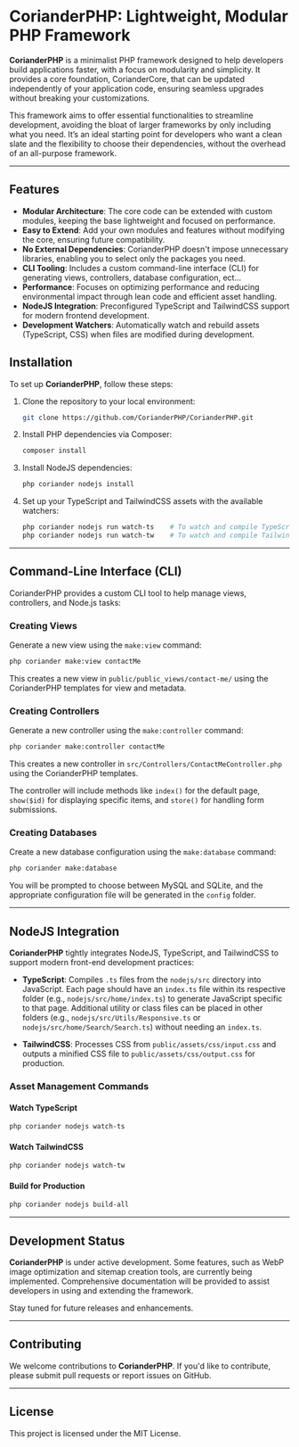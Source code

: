 # CorianderPHP: Lightweight, Modular PHP Framework

**CorianderPHP** is a minimalist PHP framework designed to help developers build applications faster, with a focus on modularity and simplicity. It provides a core foundation, CorianderCore, that can be updated independently of your application code, ensuring seamless upgrades without breaking your customizations.

This framework aims to offer essential functionalities to streamline development, avoiding the bloat of larger frameworks by only including what you need. It’s an ideal starting point for developers who want a clean slate and the flexibility to choose their dependencies, without the overhead of an all-purpose framework.

---

## Features

- **Modular Architecture**: The core code can be extended with custom modules, keeping the base lightweight and focused on performance.
- **Easy to Extend**: Add your own modules and features without modifying the core, ensuring future compatibility.
- **No External Dependencies**: CorianderPHP doesn't impose unnecessary libraries, enabling you to select only the packages you need.
- **CLI Tooling**: Includes a custom command-line interface (CLI) for generating views, controllers, database configuration, ect...
- **Performance**: Focuses on optimizing performance and reducing environmental impact through lean code and efficient asset handling.
- **NodeJS Integration**: Preconfigured TypeScript and TailwindCSS support for modern frontend development.
- **Development Watchers**: Automatically watch and rebuild assets (TypeScript, CSS) when files are modified during development.
  
## Installation

To set up **CorianderPHP**, follow these steps:

1. Clone the repository to your local environment:
   ```bash
   git clone https://github.com/CorianderPHP/CorianderPHP.git
   ```
2. Install PHP dependencies via Composer:
   ```bash
   composer install
   ```
3. Install NodeJS dependencies:
   ```bash
   php coriander nodejs install
   ```
4. Set up your TypeScript and TailwindCSS assets with the available watchers:
   ```bash
   php coriander nodejs run watch-ts    # To watch and compile TypeScript
   php coriander nodejs run watch-tw    # To watch and compile TailwindCSS
   ```

---

## Command-Line Interface (CLI)

CorianderPHP provides a custom CLI tool to help manage views, controllers, and Node.js tasks:

### Creating Views

Generate a new view using the `make:view` command:
   ```bash
   php coriander make:view contactMe
   ```
This creates a new view in `public/public_views/contact-me/` using the CorianderPHP templates for view and metadata.

### Creating Controllers

Generate a new controller using the `make:controller` command:
   ```bash
   php coriander make:controller contactMe
   ```
This creates a new controller in `src/Controllers/ContactMeController.php` using the CorianderPHP templates.

The controller will include methods like `index()` for the default page, `show($id)` for displaying specific items, and `store()` for handling form submissions.

### Creating Databases

Create a new database configuration using the `make:database` command:
   ```bash
   php coriander make:database
   ```
You will be prompted to choose between MySQL and SQLite, and the appropriate configuration file will be generated in the `config` folder.

---

## NodeJS Integration

**CorianderPHP** tightly integrates NodeJS, TypeScript, and TailwindCSS to support modern front-end development practices:

- **TypeScript**: Compiles `.ts` files from the `nodejs/src` directory into JavaScript. Each page should have an `index.ts` file within its respective folder (e.g., `nodejs/src/home/index.ts`) to generate JavaScript specific to that page. Additional utility or class files can be placed in other folders (e.g., `nodejs/src/Utils/Responsive.ts` or `nodejs/src/home/Search/Search.ts`) without needing an `index.ts`.

- **TailwindCSS**: Processes CSS from `public/assets/css/input.css` and outputs a minified CSS file to `public/assets/css/output.css` for production.

### Asset Management Commands

#### Watch TypeScript
   ```bash
   php coriander nodejs watch-ts
   ```

#### Watch TailwindCSS
   ```bash
   php coriander nodejs watch-tw
   ```

#### Build for Production
   ```bash
   php coriander nodejs build-all
   ```

---

## Development Status

**CorianderPHP** is under active development. Some features, such as WebP image optimization and sitemap creation tools, are currently being implemented. Comprehensive documentation will be provided to assist developers in using and extending the framework.

Stay tuned for future releases and enhancements.

---

## Contributing

We welcome contributions to **CorianderPHP**. If you'd like to contribute, please submit pull requests or report issues on GitHub.

---

## License

This project is licensed under the MIT License.
